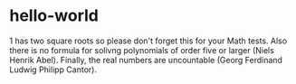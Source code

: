 # hello-world

1 has two square roots so please don't forget this for your Math tests.
Also there is no formula for solivng polynomials of order five or larger (Niels Henrik Abel).
Finally, the real numbers are uncountable (Georg Ferdinand Ludwig Philipp Cantor).
